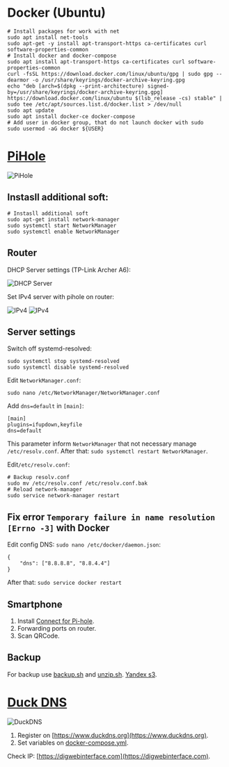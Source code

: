 # Docker (Ubuntu)
```
# Install packages for work with net
sudo apt install net-tools
sudo apt-get -y install apt-transport-https ca-certificates curl software-properties-common
# Install docker and docker-compose
sudo apt install apt-transport-https ca-certificates curl software-properties-common
curl -fsSL https://download.docker.com/linux/ubuntu/gpg | sudo gpg --dearmor -o /usr/share/keyrings/docker-archive-keyring.gpg
echo "deb [arch=$(dpkg --print-architecture) signed-by=/usr/share/keyrings/docker-archive-keyring.gpg] https://download.docker.com/linux/ubuntu $(lsb_release -cs) stable" | sudo tee /etc/apt/sources.list.d/docker.list > /dev/null
sudo apt update
sudo apt install docker-ce docker-compose
# Add user in docker group, that do not launch docker with sudo
sudo usermod -aG docker ${USER}
```

# [PiHole](https://pi-hole.net/)
![PiHole](https://wp-cdn.pi-hole.net/wp-content/uploads/2016/12/Vortex-R.png)
## Instasll additional soft:
```
# Instasll additional soft
sudo apt-get install network-manager
sudo systemctl start NetworkManager
sudo systemctl enable NetworkManager
```

## Router
DHCP Server settings (TP-Link Archer A6):

![DHCP Server](https://beebom.com/wp-content/uploads/2021/05/dScreenshot-2021-05-17-18.56.40.jpg)

Set IPv4 server with pihole on router:

![IPv4](https://beebom.com/wp-content/uploads/2021/05/abc-1.jpg)
![IPv4](https://beebom.com/wp-content/uploads/2021/05/Screenshot-2021-05-17-18.56.58.jpg)

## Server settings
Switch off systemd-resolved:
```
sudo systemctl stop systemd-resolved
sudo systemctl disable systemd-resolved
```

Edit `NetworkManager.conf`:
```
sudo nano /etc/NetworkManager/NetworkManager.conf
```

Add `dns=default` in `[main]`:
```
[main]
plugins=ifupdown,keyfile
dns=default
```
This parameter inform `NetworkManager` that not necessary manage `/etc/resolv.conf`. After that: `sudo systemctl restart NetworkManager`.

Edit`/etc/resolv.conf`:
```
# Backup resolv.conf
sudo mv /etc/resolv.conf /etc/resolv.conf.bak
# Reload network-manager
sudo service network-manager restart
```

## Fix error `Temporary failure in name resolution [Errno -3]` with Docker
Edit config DNS: `sudo nano /etc/docker/daemon.json`:
```
{
    "dns": ["8.8.8.8", "8.8.4.4"]
}
```
After that: `sudo service docker restart`

## Smartphone
1. Install [Connect for Pi-hole](https://play.google.com/store/apps/details?id=com.tien.piholeconnect&hl=ru).
1. Forwarding ports on router.
1. Scan QRCode.

## Backup
For backup use [backup.sh](./dns_backup.sh) and [unzip.sh](./unzip.sh).
[Yandex s3](https://cloud.yandex.ru/docs/storage/tools/s3fs).

# [Duck DNS](https://www.duckdns.org)
![DuckDNS](https://www.duckdns.org/img/ducky_icon.png)
1. Register on [https://www.duckdns.org](https://www.duckdns.org).
2. Set variables on [docker-compose.yml](./docker-compose.yml).

Check IP: [https://digwebinterface.com](https://digwebinterface.com).
